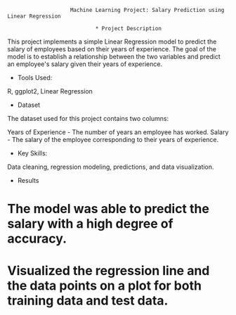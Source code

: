 						Machine Learning Project: Salary Prediction using Linear Regression

								* Project Description


This project implements a simple Linear Regression model to predict the salary of employees based on their years of experience. The goal of the model is to establish a relationship between the two variables and predict an employee's salary given their years of experience.


* Tools Used: 

R, ggplot2, Linear Regression

* Dataset

The dataset used for this project contains two columns:

Years of Experience - The number of years an employee has worked.
Salary - The salary of the employee corresponding to their years of experience.


* Key Skills: 

Data cleaning, regression modeling, predictions, and data visualization.

* Results

# The model was able to predict the salary with a high degree of accuracy.

# Visualized the regression line and the data points on a plot for both training data and test data.
